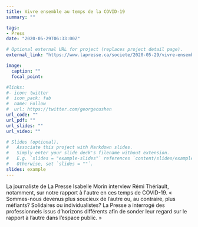 ```yaml
---
title: Vivre ensemble au temps de la COVID-19
summary: ""

tags:
- Press
date: "2020-05-29T06:33:00Z"

# Optional external URL for project (replaces project detail page).
external_link: "https://www.lapresse.ca/societe/2020-05-29/vivre-ensemble-au-temps-de-la-covid-19"

image:
  caption: ""
  focal_point:

#links:
#- icon: twitter
#  icon_pack: fab
#  name: Follow
#  url: https://twitter.com/georgecushen
url_code: ""
url_pdf: ""
url_slides: ""
url_video: ""

# Slides (optional).
#   Associate this project with Markdown slides.
#   Simply enter your slide deck's filename without extension.
#   E.g. `slides = "example-slides"` references `content/slides/example-slides.md`.
#   Otherwise, set `slides = ""`.
slides: example
---
```


La journaliste de La Presse Isabelle Morin interview Rémi Thériault, notamment, sur notre rapport à l'autre en ces temps de COVID-19. « Sommes-nous devenus plus soucieux de l’autre ou, au contraire, plus méfiants? Solidaires ou individualistes? La Presse a interrogé des professionnels issus d’horizons différents afin de sonder leur regard sur le rapport à l’autre dans l’espace public. »
